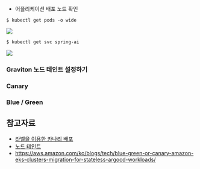 
* 어플리케이션 배포 노드 확인
```
$ kubectl get pods -o wide
```
![](https://github.com/gnosia93/eks-grv-mig/blob/main/tutorial/images/getpod-1.png)

```
$ kubectl get svc spring-ai
```
![](https://github.com/gnosia93/eks-grv-mig/blob/main/tutorial/images/getsvc-1.png)


### Graviton 노드 테인트 설정하기 ###



### Canary ###








### Blue / Green ###




## 참고자료 ##
* [라벨을 이용한 카나리 배포](https://arisu1000.tistory.com/27842)
* [노드 테인트](https://dobby-isfree.tistory.com/163)
* https://aws.amazon.com/ko/blogs/tech/blue-green-or-canary-amazon-eks-clusters-migration-for-stateless-argocd-workloads/
